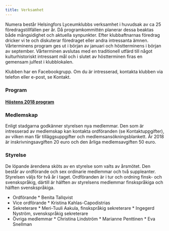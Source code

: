 ```yaml
---
title: Verksamhet
---
```

Numera består Helsingfors Lyceumklubbs verksamhet i huvudsak av ca 25 föredragstillfällen per år.  Då programkommittén planerar dessa beaktas både mångsidighet och aktuella synpunkter. Efter klubbaftnarnas föredrag dricker vi te och diskuterar föredraget eller andra intressanta ämnen. Vårterminens program ges ut i början av januari och höstterminens i början av september. Vårterminen avslutas med en traditionell utfärd till något kulturhistoriskt intressant mål och i slutet av höstterminen firas en gemensam julfest i klubblokalen. 

Klubben har en Facebookgrupp. Om du är intresserad, kontakta klubben via telefon eller e-post, se Kontakt.

<h3 id="program">Program</h3>

#### [Höstens 2018 program](/assets/lk-program-höst2018-webb.pdf)

<h3 id="membership">Medlemskap</h3>

Enligt stadgarna godkänner styrelsen nya medlemmar. Den som är intresserad av medlemskap kan kontakta ordföranden (se Kontaktuppgifter), av vilken man får tilläggsuppgifter och medlemsansökningsblankett. År 2018 är inskrivningsavgiften 20 euro och den årliga medlemsavgiften 50 euro.

<h3 id="administration">Styrelse</h3>

De löpande ärendena sköts av en styrelse som valts av årsmötet. Den består av ordförande och sex ordinarie medlemmar och två suppleanter. Styrelsen väljs för två år i taget. Ordföranden är i tur och ordning finsk- och svenskspråkig, därtill är hälften av styrelsens medlemmar finskspråkiga och hälften svenskspråkiga.

* Ordförande
  		* Benita Tallqvist
* Vice ordförande
  		* Kristina Kahlas-Capodistrias
* Sekreterare
  		* Meri-Tuuli Aakula, finskspråkig sekreterare
  		* Ingegerd Nyström, svenskspråkig sekreterare
* Övriga medlemmar
  		 * Christina Lindström
  		 * Marianne Penttinen
  		 * Eva Snellman
